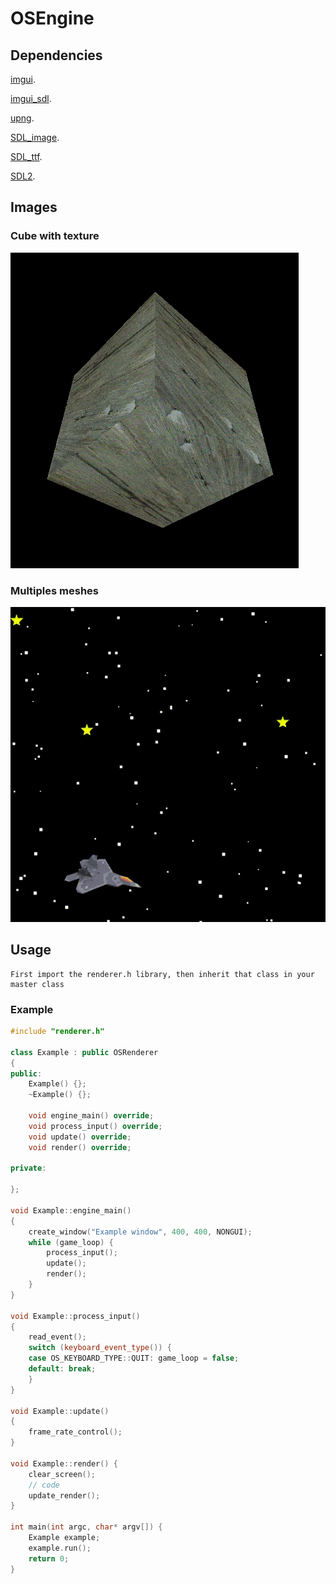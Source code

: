 # OSEngine
## Dependencies
[imgui](https://github.com/ocornut/imgui).

[imgui_sdl](https://github.com/Tyyppi77/imgui_sdl).

[upng](https://github.com/elanthis/upng).

[SDL_image](https://www.libsdl.org/projects/SDL_image/).

[SDL_ttf](https://www.libsdl.org/projects/SDL_ttf/).

[SDL2](https://www.libsdl.org/).

## Images

### Cube with texture	
<img src="images/img-1.png"></img>

### Multiples meshes
<img src="images/gif-1.gif"></img>


## Usage
    First import the renderer.h library, then inherit that class in your master class

### Example
```c++
#include "renderer.h"

class Example : public OSRenderer
{
public:
	Example() {};
	~Example() {};

	void engine_main() override;
	void process_input() override;
	void update() override;
	void render() override;

private:

};

void Example::engine_main()
{
	create_window("Example window", 400, 400, NONGUI);
	while (game_loop) {
		process_input();
		update();
		render();
	}
}

void Example::process_input()
{
	read_event();
	switch (keyboard_event_type()) {
	case OS_KEYBOARD_TYPE::QUIT: game_loop = false;
	default: break;
	}
}

void Example::update()
{
	frame_rate_control();
}

void Example::render() {
	clear_screen();
	// code
	update_render();
}

int main(int argc, char* argv[]) {
	Example example;
	example.run();
	return 0;
}
```